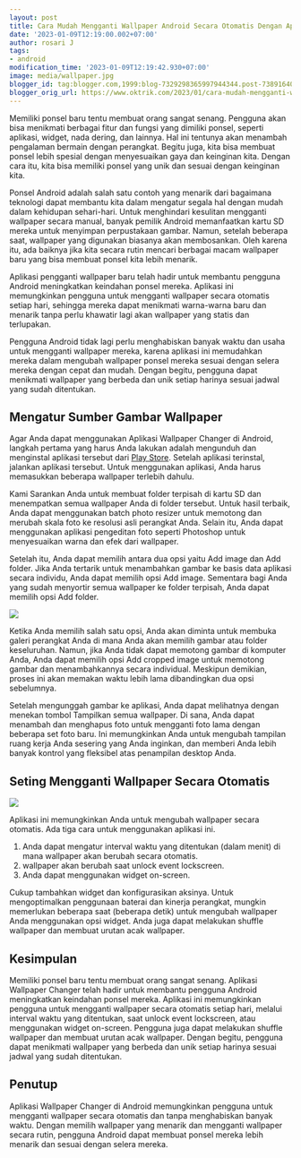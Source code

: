 ```yaml
---
layout: post
title: Cara Mudah Mengganti Wallpaper Android Secara Otomatis Dengan Aplikasi
date: '2023-01-09T12:19:00.002+07:00'
author: rosari J
tags:
- android
modification_time: '2023-01-09T12:19:42.930+07:00'
image: media/wallpaper.jpg
blogger_id: tag:blogger.com,1999:blog-7329298365997944344.post-7389164098038037834
blogger_orig_url: https://www.oktrik.com/2023/01/cara-mudah-mengganti-wallpaper-android.html
---
```


Memiliki ponsel baru tentu membuat orang sangat senang. Pengguna akan bisa menikmati berbagai fitur dan fungsi yang dimiliki ponsel, seperti aplikasi, widget, nada dering, dan lainnya. Hal ini tentunya akan menambah pengalaman bermain dengan perangkat. Begitu juga, kita bisa membuat ponsel lebih spesial dengan menyesuaikan gaya dan keinginan kita. Dengan cara itu, kita bisa memiliki ponsel yang unik dan sesuai dengan keinginan kita.


Ponsel Android adalah salah satu contoh yang menarik dari bagaimana teknologi dapat membantu kita dalam mengatur segala hal dengan mudah dalam kehidupan sehari-hari. Untuk menghindari kesulitan mengganti wallpaper secara manual, banyak pemilik Android memanfaatkan kartu SD mereka untuk menyimpan perpustakaan gambar. Namun, setelah beberapa saat, wallpaper yang digunakan biasanya akan membosankan. Oleh karena itu, ada baiknya jika kita secara rutin mencari berbagai macam wallpaper baru yang bisa membuat ponsel kita lebih menarik.


Aplikasi pengganti wallpaper baru telah hadir untuk membantu pengguna Android meningkatkan keindahan ponsel mereka. Aplikasi ini memungkinkan pengguna untuk mengganti wallpaper secara otomatis setiap hari, sehingga mereka dapat menikmati warna-warna baru dan menarik tanpa perlu khawatir lagi akan wallpaper yang statis dan terlupakan.


Pengguna Android tidak lagi perlu menghabiskan banyak waktu dan usaha untuk mengganti wallpaper mereka, karena aplikasi ini memudahkan mereka dalam mengubah wallpaper ponsel mereka sesuai dengan selera mereka dengan cepat dan mudah. Dengan begitu, pengguna dapat menikmati wallpaper yang berbeda dan unik setiap harinya sesuai jadwal yang sudah ditentukan.


Mengatur Sumber Gambar Wallpaper
--------------------------------

Agar Anda dapat menggunakan Aplikasi Wallpaper Changer di Android, langkah pertama yang harus Anda lakukan adalah mengunduh dan menginstal aplikasi tersebut dari [Play Store](https://play.google.com/store/apps/details?id=de.j4velin.wallpaperChanger&pli=1). Setelah aplikasi terinstal, jalankan aplikasi tersebut. Untuk menggunakan aplikasi, Anda harus memasukkan beberapa wallpaper terlebih dahulu.


Kami Sarankan Anda untuk membuat folder terpisah di kartu SD dan menempatkan semua wallpaper Anda di folder tersebut. Untuk hasil terbaik, Anda dapat menggunakan batch photo resizer untuk memotong dan merubah skala foto ke resolusi asli perangkat Anda. Selain itu, Anda dapat menggunakan aplikasi pengeditan foto seperti Photoshop untuk menyesuaikan warna dan efek dari wallpaper.


Setelah itu, Anda dapat memilih antara dua opsi yaitu Add image dan Add folder. Jika Anda tertarik untuk menambahkan gambar ke basis data aplikasi secara individu, Anda dapat memilih opsi Add image. Sementara bagi Anda yang sudah menyortir semua wallpaper ke folder terpisah, Anda dapat memilih opsi Add folder.


[![](https://blogger.googleusercontent.com/img/b/R29vZ2xl/AVvXsEiHXNqO-kqqbSYi2dZvNeLQq1bLnJsocRFFx4gwsNpGmLRIpbf_0HFcBzxfKd3p0_c-hZJIeK4rjgCMfdn3hxvRNqSGsiVUv1tUUNsvPSkvZwldPtD_jw8oHGDKD84qKbHj1CApYu7N54drMnobZ3Lh78uYau8FjpwepB6TF1HMTkfMPYw10F56Riz8Jg/s600/unnamed2.jpg)](https://blogger.googleusercontent.com/img/b/R29vZ2xl/AVvXsEiHXNqO-kqqbSYi2dZvNeLQq1bLnJsocRFFx4gwsNpGmLRIpbf_0HFcBzxfKd3p0_c-hZJIeK4rjgCMfdn3hxvRNqSGsiVUv1tUUNsvPSkvZwldPtD_jw8oHGDKD84qKbHj1CApYu7N54drMnobZ3Lh78uYau8FjpwepB6TF1HMTkfMPYw10F56Riz8Jg/s1200/unnamed2.jpg)

Ketika Anda memilih salah satu opsi, Anda akan diminta untuk membuka galeri perangkat Anda di mana Anda akan memilih gambar atau folder keseluruhan. Namun, jika Anda tidak dapat memotong gambar di komputer Anda, Anda dapat memilih opsi Add cropped image untuk memotong gambar dan menambahkannya secara individual. Meskipun demikian, proses ini akan memakan waktu lebih lama dibandingkan dua opsi sebelumnya.


Setelah mengunggah gambar ke aplikasi, Anda dapat melihatnya dengan menekan tombol Tampilkan semua wallpaper. Di sana, Anda dapat menambah dan menghapus foto untuk mengganti foto lama dengan beberapa set foto baru. Ini memungkinkan Anda untuk mengubah tampilan ruang kerja Anda sesering yang Anda inginkan, dan memberi Anda lebih banyak kontrol yang fleksibel atas penampilan desktop Anda.


Seting Mengganti Wallpaper Secara Otomatis
------------------------------------------


[![](https://blogger.googleusercontent.com/img/b/R29vZ2xl/AVvXsEjyqV9VXPLc-8k_LH3WGNdKZFxSq-06bodu6d8Oudfv_LeEDNcPlddza9Ai614uhEca2CMUSWofOPNUwzF37Gnoh4Av025Jx4gihjcHZNeKdwnJoI1lNW6vjDTjKaBBkNTCBEPcRuzi_XeCs41n1KB6OBcj70QaYcQ9HhWJVV7ve4DOo6l38efcsSwcDg/s600/unnamed3.jpg)](https://blogger.googleusercontent.com/img/b/R29vZ2xl/AVvXsEjyqV9VXPLc-8k_LH3WGNdKZFxSq-06bodu6d8Oudfv_LeEDNcPlddza9Ai614uhEca2CMUSWofOPNUwzF37Gnoh4Av025Jx4gihjcHZNeKdwnJoI1lNW6vjDTjKaBBkNTCBEPcRuzi_XeCs41n1KB6OBcj70QaYcQ9HhWJVV7ve4DOo6l38efcsSwcDg/s1920/unnamed3.jpg)

Aplikasi ini memungkinkan Anda untuk mengubah wallpaper secara otomatis. Ada tiga cara untuk menggunakan aplikasi ini.


1. Anda dapat mengatur interval waktu yang ditentukan (dalam menit) di mana wallpaper akan berubah secara otomatis.
2. wallpaper akan berubah saat unlock event lockscreen.
3. Anda dapat menggunakan widget on-screen.


Cukup tambahkan widget dan konfigurasikan aksinya. Untuk mengoptimalkan penggunaan baterai dan kinerja perangkat, mungkin memerlukan beberapa saat (beberapa detik) untuk mengubah wallpaper Anda menggunakan opsi widget. Anda juga dapat melakukan shuffle wallpaper dan membuat urutan acak wallpaper.


Kesimpulan
----------


Memiliki ponsel baru tentu membuat orang sangat senang. Aplikasi Wallpaper Changer telah hadir untuk membantu pengguna Android meningkatkan keindahan ponsel mereka. Aplikasi ini memungkinkan pengguna untuk mengganti wallpaper secara otomatis setiap hari, melalui interval waktu yang ditentukan, saat unlock event lockscreen, atau menggunakan widget on-screen. Pengguna juga dapat melakukan shuffle wallpaper dan membuat urutan acak wallpaper. Dengan begitu, pengguna dapat menikmati wallpaper yang berbeda dan unik setiap harinya sesuai jadwal yang sudah ditentukan.


Penutup
-------


Aplikasi Wallpaper Changer di Android memungkinkan pengguna untuk mengganti wallpaper secara otomatis dan tanpa menghabiskan banyak waktu. Dengan memilih wallpaper yang menarik dan mengganti wallpaper secara rutin, pengguna Android dapat membuat ponsel mereka lebih menarik dan sesuai dengan selera mereka.

